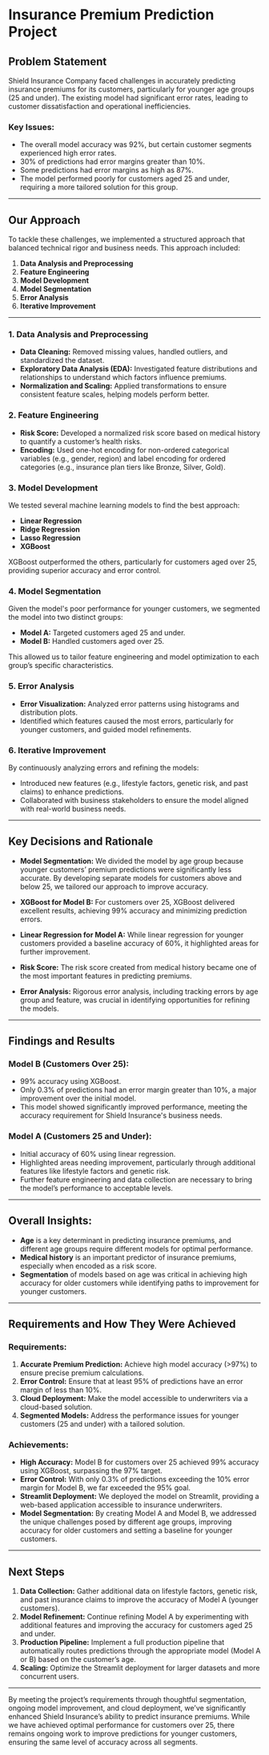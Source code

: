 # Insurance Premium Prediction Project

## Problem Statement

Shield Insurance Company faced challenges in accurately predicting insurance premiums for its customers, particularly for younger age groups (25 and under). The existing model had significant error rates, leading to customer dissatisfaction and operational inefficiencies.

### Key Issues:
- The overall model accuracy was 92%, but certain customer segments experienced high error rates.
- 30% of predictions had error margins greater than 10%.
- Some predictions had error margins as high as 87%.
- The model performed poorly for customers aged 25 and under, requiring a more tailored solution for this group.

---

## Our Approach

To tackle these challenges, we implemented a structured approach that balanced technical rigor and business needs. This approach included:

1. **Data Analysis and Preprocessing**
2. **Feature Engineering**
3. **Model Development**
4. **Model Segmentation**
5. **Error Analysis**
6. **Iterative Improvement**

---

### 1. Data Analysis and Preprocessing
- **Data Cleaning:** Removed missing values, handled outliers, and standardized the dataset.
- **Exploratory Data Analysis (EDA):** Investigated feature distributions and relationships to understand which factors influence premiums.
- **Normalization and Scaling:** Applied transformations to ensure consistent feature scales, helping models perform better.

### 2. Feature Engineering
- **Risk Score:** Developed a normalized risk score based on medical history to quantify a customer’s health risks.
- **Encoding:** Used one-hot encoding for non-ordered categorical variables (e.g., gender, region) and label encoding for ordered categories (e.g., insurance plan tiers like Bronze, Silver, Gold).

### 3. Model Development
We tested several machine learning models to find the best approach:
- **Linear Regression**
- **Ridge Regression**
- **Lasso Regression**
- **XGBoost**

XGBoost outperformed the others, particularly for customers aged over 25, providing superior accuracy and error control.

### 4. Model Segmentation
Given the model's poor performance for younger customers, we segmented the model into two distinct groups:
- **Model A:** Targeted customers aged 25 and under.
- **Model B:** Handled customers aged over 25.

This allowed us to tailor feature engineering and model optimization to each group’s specific characteristics.

### 5. Error Analysis
- **Error Visualization:** Analyzed error patterns using histograms and distribution plots.
- Identified which features caused the most errors, particularly for younger customers, and guided model refinements.

### 6. Iterative Improvement
By continuously analyzing errors and refining the models:
- Introduced new features (e.g., lifestyle factors, genetic risk, and past claims) to enhance predictions.
- Collaborated with business stakeholders to ensure the model aligned with real-world business needs.

---

## Key Decisions and Rationale

- **Model Segmentation:** We divided the model by age group because younger customers’ premium predictions were significantly less accurate. By developing separate models for customers above and below 25, we tailored our approach to improve accuracy.
  
- **XGBoost for Model B:** For customers over 25, XGBoost delivered excellent results, achieving 99% accuracy and minimizing prediction errors.
  
- **Linear Regression for Model A:** While linear regression for younger customers provided a baseline accuracy of 60%, it highlighted areas for further improvement.
  
- **Risk Score:** The risk score created from medical history became one of the most important features in predicting premiums.
  
- **Error Analysis:** Rigorous error analysis, including tracking errors by age group and feature, was crucial in identifying opportunities for refining the models.

---

## Findings and Results

### Model B (Customers Over 25):
- 99% accuracy using XGBoost.
- Only 0.3% of predictions had an error margin greater than 10%, a major improvement over the initial model.
- This model showed significantly improved performance, meeting the accuracy requirement for Shield Insurance's business needs.

### Model A (Customers 25 and Under):
- Initial accuracy of 60% using linear regression.
- Highlighted areas needing improvement, particularly through additional features like lifestyle factors and genetic risk.
- Further feature engineering and data collection are necessary to bring the model’s performance to acceptable levels.

---

## Overall Insights:

- **Age** is a key determinant in predicting insurance premiums, and different age groups require different models for optimal performance.
- **Medical history** is an important predictor of insurance premiums, especially when encoded as a risk score.
- **Segmentation** of models based on age was critical in achieving high accuracy for older customers while identifying paths to improvement for younger customers.

---

## Requirements and How They Were Achieved

### Requirements:
1. **Accurate Premium Prediction:** Achieve high model accuracy (>97%) to ensure precise premium calculations.
2. **Error Control:** Ensure that at least 95% of predictions have an error margin of less than 10%.
3. **Cloud Deployment:** Make the model accessible to underwriters via a cloud-based solution.
4. **Segmented Models:** Address the performance issues for younger customers (25 and under) with a tailored solution.

### Achievements:
- **High Accuracy:** Model B for customers over 25 achieved 99% accuracy using XGBoost, surpassing the 97% target.
- **Error Control:** With only 0.3% of predictions exceeding the 10% error margin for Model B, we far exceeded the 95% goal.
- **Streamlit Deployment:** We deployed the model on Streamlit, providing a web-based application accessible to insurance underwriters. 
- **Model Segmentation:** By creating Model A and Model B, we addressed the unique challenges posed by different age groups, improving accuracy for older customers and setting a baseline for younger customers.

---

## Next Steps

1. **Data Collection:** Gather additional data on lifestyle factors, genetic risk, and past insurance claims to improve the accuracy of Model A (younger customers).
2. **Model Refinement:** Continue refining Model A by experimenting with additional features and improving the accuracy for customers aged 25 and under.
3. **Production Pipeline:** Implement a full production pipeline that automatically routes predictions through the appropriate model (Model A or B) based on the customer’s age.
4. **Scaling:** Optimize the Streamlit deployment for larger datasets and more concurrent users.

---

By meeting the project’s requirements through thoughtful segmentation, ongoing model improvement, and cloud deployment, we’ve significantly enhanced Shield Insurance’s ability to predict insurance premiums. While we have achieved optimal performance for customers over 25, there remains ongoing work to improve predictions for younger customers, ensuring the same level of accuracy across all segments.
